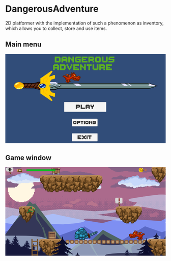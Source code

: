 # DangerousAdventure
 2D platformer with the implementation of such a phenomenon as inventory, which allows you to collect, store and use items.

## Main menu
![MainMenu](https://raw.githubusercontent.com/DmytroKonovalenko/DangerousAdventure/main/2D%20Project/Image/Screenshot_1.png)

## Game window
![GameWindow](https://raw.githubusercontent.com/DmytroKonovalenko/DangerousAdventure/main/2D%20Project/Image/Screenshot_2.png)

![]()

![]()

![]()
